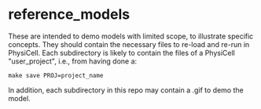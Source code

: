 # reference_models

These are intended to demo models with limited scope, to illustrate specific concepts. They should contain the necessary 
files to re-load and re-run in PhysiCell. Each subdirectory is likely to contain the files of a PhysiCell "user_project", i.e., from having done a:
```
make save PROJ=project_name
```
In addition, each subdirectory in this repo may contain a .gif to demo the model.
